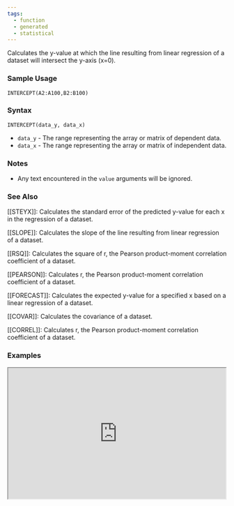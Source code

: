 ```yaml
---
tags:
  - function
  - generated
  - statistical
---
```


Calculates the y-value at which the line resulting from linear regression of a dataset will intersect the y-axis (x=0).

### Sample Usage

`INTERCEPT(A2:A100,B2:B100)`

### Syntax

`INTERCEPT(data_y, data_x)`

* `data_y` - The range representing the array or matrix of dependent data.
* `data_x` - The range representing the array or matrix of independent data.

### Notes

* Any text encountered in the `value` arguments will be ignored.

### See Also

[[STEYX]]: Calculates the standard error of the predicted y-value for each x in the regression of a dataset.

[[SLOPE]]: Calculates the slope of the line resulting from linear regression of a dataset.

[[RSQ]]: Calculates the square of r, the Pearson product-moment correlation coefficient of a dataset.

[[PEARSON]]: Calculates r, the Pearson product-moment correlation coefficient of a dataset.

[[FORECAST]]: Calculates the expected y-value for a specified x based on a linear regression of a dataset.

[[COVAR]]: Calculates the covariance of a dataset.

[[CORREL]]: Calculates r, the Pearson product-moment correlation coefficient of a dataset.

### Examples

<iframe height="300" src="https://docs.google.com/spreadsheet/pub?key=0As3tAuweYU9QdFk3enlDVUJtMEJKaVpaV184UGN4emc&amp;output=html" width="500"></iframe>